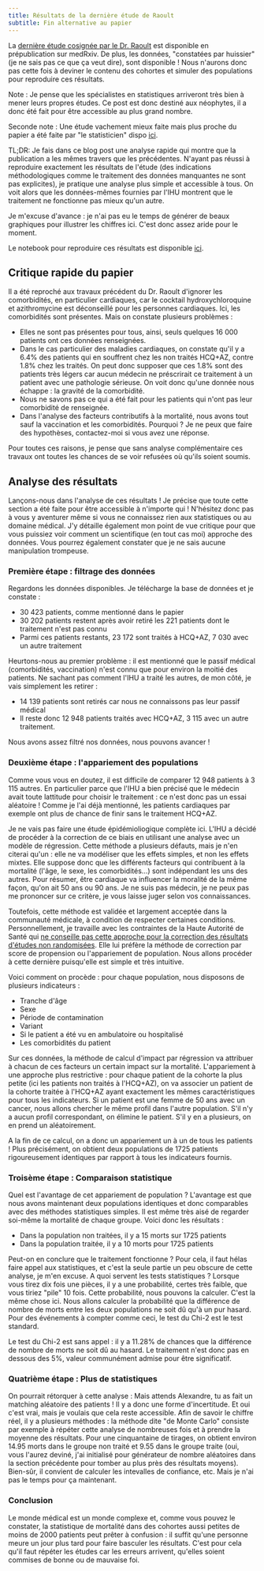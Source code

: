 ```yaml
---
title: Résultats de la dernière étude de Raoult
subtitle: Fin alternative au papier
---
```


La [dernière étude cosignée par le Dr. Raoult](https://www.medrxiv.org/content/10.1101/2023.04.03.23287649v1.full.pdf) est disponible
en prépublication sur medRxiv. De plus, les données, "constatées par huissier" (je ne sais pas ce que ça veut dire), sont disponible !
Nous n'aurons donc pas cette fois à deviner le contenu des cohortes et simuler des populations pour reproduire ces résultats.

Note : Je pense que les spécialistes en statistiques arriveront très bien à mener leurs propres études. Ce post est donc destiné aux
néophytes, il a donc été fait pour être accessible au plus grand nombre.

Seconde note : Une étude vachement mieux faite mais plus proche du papier a été faite par "le statisticien" dispo [ici](https://www.youtube.com/watch?v=Iauq3c69YvE).

TL;DR: Je fais dans ce blog post une analyse rapide qui montre que la publication a les mêmes travers que les précédentes. N'ayant pas
réussi à reproduire exactement les résultats de l'étude (des indications méthodologiques comme le traitement des données manquantes ne
sont pas explicites), je pratique une analyse plus simple et accessible à tous. On voit alors que les données-mêmes fournies par l'IHU
montrent que le traitement ne fonctionne pas mieux qu'un autre.

Je m'excuse d'avance : je n'ai pas eu le temps de générer de beaux graphiques pour illustrer les chiffres ici. C'est donc assez aride
pour le moment.

Le notebook pour reproduire ces résultats est disponible [ici](https://github.com/AlexandreAbraham/alexandreabraham.github.io/blob/master/dload/blog_post_raoult_23.ipynb).

## Critique rapide du papier

Il a été reproché aux travaux précédent du Dr. Raoult d'ignorer les comorbidités, en particulier cardiaques, car le cocktail hydroxychloroquine
et azithromycine est déconseillé pour les personnes cardiaques. Ici, les comorbidités sont présentes. Mais on constate plusieurs problèmes :
* Elles ne sont pas présentes pour tous, ainsi, seuls quelques 16 000 patients ont ces données renseignées.
* Dans le cas particulier des maladies cardiaques, on constate qu'il y a 6.4% des patients qui en souffrent chez les non traités HCQ+AZ, contre
  1.8% chez les traités. On peut donc supposer que ces 1.8% sont des patients très légers car aucun médecin ne préscrirait ce traitement à un
  patient avec une pathologie sérieuse. On voit donc qu'une donnée nous échappe : la gravité de la comorbidité.
* Nous ne savons pas ce qui a été fait pour les patients qui n'ont pas leur comorbidité de renseignée.
* Dans l'analyse des facteurs contributifs à la mortalité, nous avons tout sauf la vaccination et les comorbidités. Pourquoi ? Je ne peux que faire
  des hypothèses, contactez-moi si vous avez une réponse.

Pour toutes ces raisons, je pense que sans analyse complémentaire ces travaux ont toutes les chances de se voir refusées où qu'ils soient soumis.

## Analyse des résultats

Lançons-nous dans l'analyse de ces résultats ! Je précise que toute cette section a été faite pour être accessible à n'importe qui ! N'hésitez donc
pas à vous y aventurer même si vous ne connaissez rien aux statistiques ou au domaine médical. J'y détaille également mon point de vue critique pour
que vous puissiez voir comment un scientifique (en tout cas moi) approche des données. Vous pourrez également constater que je ne sais aucune manipulation
trompeuse.

### Première étape : filtrage des données

Regardons les données disponibles. Je télécharge la base de données et je constate :
* 30 423 patients, comme mentionné dans le papier
* 30 202 patients restent après avoir retiré les 221 patients dont le traitement n'est pas connu
* Parmi ces patients restants, 23 172 sont traités à HCQ+AZ, 7 030 avec un autre traitement

Heurtons-nous au premier problème : il est mentionné que le passif médical (comorbidités, vaccination) n'est connu que pour environ la moitié des patients.
Ne sachant pas comment l'IHU a traité les autres, de mon côté, je vais simplement les retirer :
* 14 139 patients sont retirés car nous ne connaissons pas leur passif médical
* Il reste donc 12 948 patients traités avec HCQ+AZ, 3 115 avec un autre traitement.

Nous avons assez filtré nos données, nous pouvons avancer !

### Deuxième étape : l'appariement des populations

Comme vous vous en doutez, il est difficile de comparer 12 948 patients à 3 115 autres. En particulier parce que l'IHU a bien précisé que le médecin avait
toute lattitude pour choisir le traitement : ce n'est donc pas un essai aléatoire ! Comme je l'ai déjà mentionné, les patients cardiaques par exemple ont
plus de chance de finir sans le traitement HCQ+AZ.

Je ne vais pas faire une étude épidémioliogique complète ici. L'IHU a décidé de procéder à la correction de ce biais en utilisant une analyse avec un modèle
de régression. Cette méthode a plusieurs défauts, mais je n'en citerai qu'un : elle ne va modéliser que les effets simples, et non les effets mixtes. Elle
suppose donc que les différents facteurs qui contribuent à la mortalité (l'âge, le sexe, les comorbidités...) sont indépendant les uns des autres. Pour résumer,
être cardiaque va influencer la moralité de la même façon, qu'on ait 50 ans ou 90 ans. Je ne suis pas médecin, je ne peux pas me prononcer sur ce critère, je vous
laisse juger selon vos connaissances.

Toutefois, cette méthode est validée et largement acceptée dans la communauté médicale, à condition de respecter certaines conditions. Personnellement, je travaille
avec les contraintes de la Haute Autorité de Santé qui [ne conseille pas cette approche pour la correction des résultats d'études non randomisées](https://www.has-sante.fr/upload/docs/application/pdf/2013-11/guide_methodologique_pour_le_developpement_clinique_des_dispositifs_medicaux.pdf). Elle lui préfère la méthode de correction par score de propension ou l'appariement de population. Nous allons procéder à cette dernière puisqu'elle est simple et très intuitive.

Voici comment on procède : pour chaque population, nous disposons de plusieurs indicateurs :
* Tranche d'âge
* Sexe
* Période de contamination
* Variant
* Si le patient a été vu en ambulatoire ou hospitalisé
* Les comorbidités du patient

Sur ces données, la méthode de calcul d'impact par régression va attribuer à chacun de ces facteurs un certain impact sur la mortalité. L'appariement à une
approche plus restrictive : pour chaque patient de la cohorte la plus petite (ici les patients non traités à l'HCQ+AZ), on va associer un patient de la cohorte traitée
à l'HCQ+AZ ayant exactement les mêmes caractéristiques pour tous les indicateurs. Si un patient est une femme de 50 ans avec un cancer, nous allons chercher
le même profil dans l'autre population. S'il n'y a aucun profil correspondant, on élimine le patient. S'il y en a plusieurs, on en prend un aléatoirement.

A la fin de ce calcul, on a donc un appariement un à un de tous les patients ! Plus précisément, on obtient deux populations de 1725 patients rigoureusement identiques
par rapport à tous les indicateurs fournis.

### Troisème étape : Comparaison statistique

Quel est l'avantage de cet appariement de population ? L'avantage est que nous avons maintenant deux populations identiques et donc comparables avec des
méthodes statistiques simples. Il est même très aisé de regarder soi-même la mortalité de chaque groupe. Voici donc les résultats :
- Dans la population non traitées, il y a 15 morts sur 1725 patients
- Dans la population traitée, il y a 10 morts pour 1725 patients

Peut-on en conclure que le traitement fonctionne ? Pour cela, il faut hélas faire appel aux statistiques, et c'est la seule partie un peu obscure de cette analyse,
je m'en excuse. A quoi servent les tests statistiques ? Lorsque vous tirez dix fois une pièces, il y a une probabilité, certes très faible, que vous tiriez "pile"
10 fois. Cette probabilité, nous pouvons la calculer. C'est la même chose ici. Nous allons calculer la probabilité que la différence de nombre de morts entre
les deux populations ne soit dû qu'à un pur hasard. Pour des événements à compter comme ceci, le test du Chi-2 est le test standard.

Le test du Chi-2 est sans appel : il y a 11.28% de chances que la différence de nombre de morts ne soit dû au hasard. Le traitement n'est donc pas en dessous
des 5%, valeur communément admise pour être significatif.

### Quatrième étape : Plus de statistiques

On pourrait rétorquer à cette analyse : Mais attends Alexandre, tu as fait un matching aléatoire des patients ! Il y a donc une forme d'incertitude. Et oui c'est vrai,
mais je voulais que cela reste accessible. Afin de savoir le chiffre réel, il y a plusieurs méthodes : la méthode dite "de Monte Carlo" consiste par exemple à
répéter cette analyse de nombreuses fois et à prendre la moyenne des résultats. Pour une cinquantaine de tirages, on obtient environ 14.95 morts dans le groupe non traité et 9.55 dans le groupe traite (oui, vous l'aurez deviné, j'ai initialisé pour générateur de nombre aléatoires dans la section précédente pour tomber au plus près des résultats moyens). Bien-sûr, il convient de calculer les intevalles de confiance, etc. Mais je n'ai pas le temps pour ça maintenant.

### Conclusion

Le monde médical est un monde complexe et, comme vous pouvez le constater, la statistique de mortalité dans des cohortes aussi petites de moins de 2000
patients peut prêter à confusion : il suffit qu'une personne meure un jour plus tard pour faire basculer les résultats. C'est pour cela qu'il faut répéter les études
car les erreurs arrivent, qu'elles soient commises de bonne ou de mauvaise foi.
